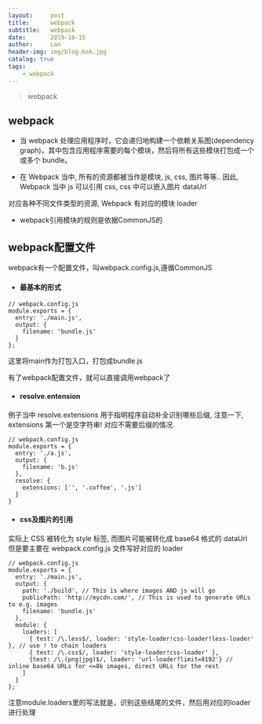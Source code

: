 ```yaml
---
layout:     post
title:      webpack
subtitle:   webpack
date:       2019-10-15
author:     Lan
header-img: img/blog-bak.jpg
catalog: true
tags:
    - webpack
---
```

>webpack

## webpack
- 当 webpack 处理应用程序时，它会递归地构建一个依赖关系图(dependency graph)，其中包含应用程序需要的每个模块，然后将所有这些模块打包成一个或多个 bundle。


- 在 Webpack 当中, 所有的资源都被当作是模块, js, css, 图片等等..
因此, Webpack 当中 js 可以引用 css, css 中可以嵌入图片 dataUrl

对应各种不同文件类型的资源, Webpack 有对应的模块 loader

- webpack引用模块的规则是依据CommonJS的
## webpack配置文件
webpack有一个配置文件，叫webpack.config.js,遵循CommonJS

- ####  最基本的形式
~~~
// webpack.config.js
module.exports = {
  entry: './main.js',
  output: {
    filename: 'bundle.js'
  }
};
~~~
这里将main作为打包入口，打包成bundle.js

有了webpack配置文件，就可以直接调用webpack了

- ####  resolve.entension
例子当中 resolve.extensions 用于指明程序自动补全识别哪些后缀,
注意一下, extensions 第一个是空字符串! 对应不需要后缀的情况.
~~~
// webpack.config.js
module.exports = {
  entry: './a.js',
  output: {
    filename: 'b.js'
  },
  resolve: {
    extensions: ['', '.coffee', '.js']
  }
}
~~~






- ####  css及图片的引用
实际上 CSS 被转化为 style 标签, 而图片可能被转化成 base64 格式的 dataUrl
但是要主要在 webpack.config.js 文件写好对应的 loader

~~~
// webpack.config.js
module.exports = {
  entry: './main.js',
  output: {
    path: './build', // This is where images AND js will go
    publicPath: 'http://mycdn.com/', // This is used to generate URLs to e.g. images
    filename: 'bundle.js'
  },
  module: {
    loaders: [
      { test: /\.less$/, loader: 'style-loader!css-loader!less-loader' }, // use ! to chain loaders
      { test: /\.css$/, loader: 'style-loader!css-loader' },
      {test: /\.(png|jpg)$/, loader: 'url-loader?limit=8192'} // inline base64 URLs for <=8k images, direct URLs for the rest
    ]
  }
};
~~~
注意module.loaders里的写法就是，识别这些结尾的文件，然后用对应的loader进行处理
